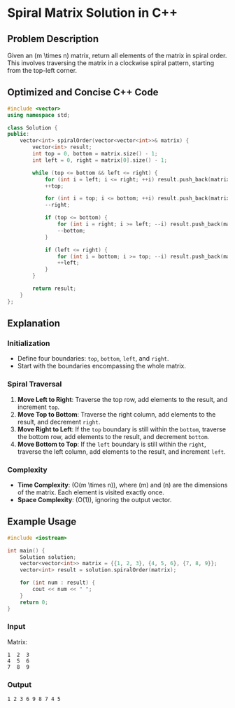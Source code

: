 # Spiral Matrix Solution in C++

## Problem Description
Given an \(m \times n\) matrix, return all elements of the matrix in spiral order. This involves traversing the matrix in a clockwise spiral pattern, starting from the top-left corner.

## Optimized and Concise C++ Code
```cpp
#include <vector>
using namespace std;

class Solution {
public:
    vector<int> spiralOrder(vector<vector<int>>& matrix) {
        vector<int> result;
        int top = 0, bottom = matrix.size() - 1;
        int left = 0, right = matrix[0].size() - 1;

        while (top <= bottom && left <= right) {
            for (int i = left; i <= right; ++i) result.push_back(matrix[top][i]);
            ++top;

            for (int i = top; i <= bottom; ++i) result.push_back(matrix[i][right]);
            --right;

            if (top <= bottom) {
                for (int i = right; i >= left; --i) result.push_back(matrix[bottom][i]);
                --bottom;
            }

            if (left <= right) {
                for (int i = bottom; i >= top; --i) result.push_back(matrix[i][left]);
                ++left;
            }
        }

        return result;
    }
};
```

## Explanation

### Initialization
- Define four boundaries: `top`, `bottom`, `left`, and `right`.
- Start with the boundaries encompassing the whole matrix.

### Spiral Traversal
1. **Move Left to Right**: Traverse the top row, add elements to the result, and increment `top`.
2. **Move Top to Bottom**: Traverse the right column, add elements to the result, and decrement `right`.
3. **Move Right to Left**: If the `top` boundary is still within the `bottom`, traverse the bottom row, add elements to the result, and decrement `bottom`.
4. **Move Bottom to Top**: If the `left` boundary is still within the `right`, traverse the left column, add elements to the result, and increment `left`.

### Complexity
- **Time Complexity**: \(O(m \times n)\), where \(m\) and \(n\) are the dimensions of the matrix. Each element is visited exactly once.
- **Space Complexity**: \(O(1)\), ignoring the output vector.

## Example Usage
```cpp
#include <iostream>

int main() {
    Solution solution;
    vector<vector<int>> matrix = {{1, 2, 3}, {4, 5, 6}, {7, 8, 9}};
    vector<int> result = solution.spiralOrder(matrix);

    for (int num : result) {
        cout << num << " ";
    }
    return 0;
}
```

### Input
Matrix:
```
1  2  3
4  5  6
7  8  9
```

### Output
```
1 2 3 6 9 8 7 4 5
```
